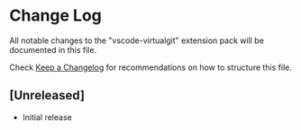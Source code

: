 # Change Log

All notable changes to the "vscode-virtualgit" extension pack will be documented in this file.

Check [Keep a Changelog](http://keepachangelog.com/) for recommendations on how to structure this file.

## [Unreleased]

- Initial release
